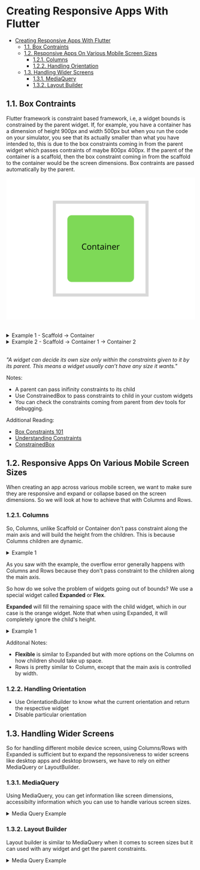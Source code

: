 # Creating Responsive Apps With Flutter

- [Creating Responsive Apps With Flutter](#creating-responsive-apps-with-flutter)
  - [1.1. Box Contraints](#11-box-contraints)
  - [1.2. Responsive Apps On Various Mobile Screen Sizes](#12-responsive-apps-on-various-mobile-screen-sizes)
    - [1.2.1. Columns](#121-columns)
    - [1.2.2. Handling Orientation](#122-handling-orientation)
  - [1.3. Handling Wider Screens](#13-handling-wider-screens)
    - [1.3.1. MediaQuery](#131-mediaquery)
    - [1.3.2. Layout Builder](#132-layout-builder)

## 1.1. Box Contraints

Flutter framework is constraint based framework, i.e, a widget bounds is constrained by the parent widget. If, for example, you have a container has a dimension of height 900px and width 500px but when you run the code on your simulator, you see that its actually smaller than what you have intended to, this is due to the box constraints coming in from the parent widget which passes contraints of maybe 800px 400px. If the parent of the container is a scaffold, then the box constraint coming in from the scaffold to the container would be the screen dimensions. Box contraints are passed automatically by the parent.

![alt Box Constraint Image](images/box_constraint.png)

<br/>

<details>
  <summary>Example 1 - Scaffold -> Container</summary>

<p>

```dart
import 'package:flutter/material.dart';
import 'package:flutter/widgets.dart';

class Example1 extends StatelessWidget {
  const Example1({Key key}) : super(key: key);

  @override
  Widget build(BuildContext context) {
    //Scaffold passes down screen dimensions as constraints  
    return Scaffold(
      appBar: AppBar(
        title: Text('Example 1'),
      ),
      body: Container(
        color: Colors.green,
        width: double.infinity,
        height: double.infinity,
      ),
    );
  }
}
```
</p>
</details>

<details>
  <summary>Example 2 - Scaffold -> Container 1 -> Container 2</summary>

<p>

```dart
import 'package:flutter/material.dart';
import 'package:flutter/widgets.dart';

class Example2 extends StatelessWidget {
  const Example1({Key key}) : super(key: key);

  @override
  Widget build(BuildContext context) {
    //Scaffold passes down screen dimensions as constraints
    return Scaffold(
      appBar: AppBar(
        title: Text('Example 1'),
      ),
      body: Container(
        width: 200,
        height: 200,
        child: Container(
          color: Colors.green,
          width: double.infinity,
          height: double.infinity,
        ),
      ),
    );
  }
}
```
</p>
</details>

<br/>

*"A widget can decide its own size only within the constraints given to it by its parent. This means a widget usually can’t have any size it wants."*

Notes:
- A parent can pass inifinity constraints to its child
- Use ConstrainedBox to pass constraints to child in your custom widgets
- You can check the constraints coming from parent from dev tools for debugging.

Additional Reading:
- [Box Constraints 101](https://marsgoat.medium.com/flutter-box-constraints-101-the-basics-bd0babe650f9)
- [Understanding Constraints](https://flutter.dev/docs/development/ui/layout/constraints)
- [ConstrainedBox](https://api.flutter.dev/flutter/widgets/ConstrainedBox-class.html)

## 1.2. Responsive Apps On Various Mobile Screen Sizes
When creating an app across various mobile screen, we want to make sure they are responsive and expand or collapse based on the screen dimensions. So we will look at how to achieve that with Columns and Rows.

### 1.2.1. Columns

So, Columns, unlike Scaffold or Container don't pass constraint along the main axis and will build the height from the children. This is because Columns children are dynamic.

<details>
  <summary>Example 1</summary>

<p>

```dart
import 'package:flutter/material.dart';
import 'package:flutter/widgets.dart';

class ColumnExample1 extends StatelessWidget {
  const ColumnExample1({Key key}) : super(key: key);

  @override
  Widget build(BuildContext context) {
    return Scaffold(
      appBar: AppBar(
        title: Text('Example 1'),
      ),
      //if the containers height are infite here, the app will //crash
      body: Column(
        children: [
          Container(
            color: Colors.green,
            height: 100,
          ),
          Container(
            color: Colors.blue,
            height: 300,
          ),
          Container(
            color: Colors.orange,
            height: 500,
          ),
        ],
      ),
    );
  }
}
```
</p>
</details>

As you saw with the example, the overflow error generally happens with Columns and Rows because they don't pass constraint to the children along the main axis.

So how do we solve the problem of widgets going out of bounds? We use a special widget called **Expanded** or **Flex**.

**Expanded** will fill the remaining space with the child widget, which in our case is the orange widget. Note that when using Expanded, it will completely ignore the child's height.

<details>
  <summary>Example 1</summary>

<p>

```dart
import 'package:flutter/material.dart';
import 'package:flutter/widgets.dart';

class ColumnExampleResponsive extends StatelessWidget {
  const ColumnExampleResponsive({Key key}) : super(key: key);

  @override
  Widget build(BuildContext context) {
    return Scaffold(
      appBar: AppBar(
        title: Text('Example 1'),
      ),
      body: Column(
        children: [
          Container(
            color: Colors.green,
            height: 100,
          ),
          Container(
            color: Colors.blue,
            height: 300,
          ),
          Expanded(
            child: Container(
              color: Colors.orange,
              height: 500,
            ),
          ),
        ],
      ),
    );
  }
}
```
</p>
</details>

Additonal Notes:
- **Flexible** is similar to Expanded but with more options on the Columns on how children should take up space.
- Rows is pretty similar to Column, except that the main axis is controlled by width.

### 1.2.2. Handling Orientation

- Use OrientationBuilder to know what the current orientation and return the respective widget
- Disable particular orientation

## 1.3. Handling Wider Screens

So for handling different mobile device screen, using Columns/Rows with Expanded is sufficient but to 
expand the repsonsiveness to wider screens like desktop apps and desktop browsers, we have to rely on 
either MediaQuery or LayoutBuilder.

### 1.3.1. MediaQuery

Using MediaQuery, you can get information like screen dimensions, accessibilty information which you can use to handle various screen sizes.

<details>
  <summary>Media Query Example</summary>

<p>

```dart
import 'package:flutter/material.dart';
import 'package:flutter/widgets.dart';

import '../responsive_util.dart';

class MediaQueryResponsive extends StatelessWidget {
  const MediaQueryResponsive({Key key}) : super(key: key);

  @override
  Widget build(BuildContext context) {
    return Scaffold(
        appBar: ResponsiveUtil.isWideScreen(context)
            ? null
            : AppBar(
                title: Text('MediaQuery Responsive'),
              ),
        body: GridView.count(
          crossAxisCount: MediaQuery.of(context).size.width < 500 ? 2 : 4,
          children: List.generate(100, (index) {
            return Container(
              child: Center(
                child: Image.network(
                  'https://picsum.photos/id/${index + 100}/${MediaQuery.of(context).size.width < 500 ? (MediaQuery.of(context).size.width / 2).round() : (MediaQuery.of(context).size.width / 4).round()}',
                  loadingBuilder: (BuildContext context, Widget child,
                      ImageChunkEvent loadingProgress) {
                    if (loadingProgress == null) return child;
                    return Center(
                      child: CircularProgressIndicator(),
                    );
                  },
                ),
              ),
            );
          }),
        ));
  }
}

```
</p>
</details>

### 1.3.2. Layout Builder

Layout builder is similar to MediaQuery when it comes to screen sizes but it can used with any widget 
and get the parent constraints.

<details>
  <summary>Media Query Example</summary>

<p>

```dart
import 'package:flutter/material.dart';
import 'package:flutter/widgets.dart';

import '../responsive_util.dart';

class LayoutBuilderResponsive extends StatelessWidget {
  const LayoutBuilderResponsive({Key key}) : super(key: key);

  @override
  Widget build(BuildContext context) {
    return Scaffold(
      appBar: ResponsiveUtil.isWideScreen(context)
          ? null
          : AppBar(
              title: Text('LayoutBuilder Responsive'),
            ),
      body: LayoutBuilder(
        builder: (context, constraints) {
          return GridView.count(
            crossAxisCount: constraints.maxWidth < 500 ? 2 : 4,
            children: List.generate(100, (index) {
              return Container(
                child: Center(
                  child: Image.network(
                    'https://picsum.photos/id/${index + 400}/${constraints.maxWidth < 500 ? (constraints.maxWidth / 2).round() : (constraints.maxWidth / 4).round()}',
                    loadingBuilder: (BuildContext context, Widget child,
                        ImageChunkEvent loadingProgress) {
                      if (loadingProgress == null) return child;
                      return Center(
                        child: CircularProgressIndicator(),
                      );
                    },
                  ),
                ),
              );
            }),
          );
        },
      ),
    );
  }
}
```
</p>
</details>